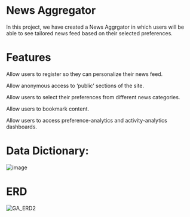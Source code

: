 # News Aggregator
In this project, we have created a News Aggrgator in which users will be able to see tailored news feed based on their selected preferences.




# Features

Allow users to register so they can personalize their news feed. ​

Allow anonymous access to ‘public’ sections of the site. ​

Allow users to select their preferences from different news categories. ​

Allow users to bookmark content. ​

Allow users to access preference-analytics and activity-analytics dashboards. ​








# Data Dictionary:

![image](https://github.com/user-attachments/assets/feb933d6-dca3-4596-b84a-3933cc533f0b)
















# ERD

![GA_ERD2](https://github.com/user-attachments/assets/7cd69ff8-81a9-4eb5-a53e-e7faab4d10fe)
